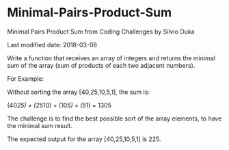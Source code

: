 # Minimal-Pairs-Product-Sum
Minimal Pairs Product Sum from Coding Challenges by Silvio Duka


Last modified date: 2018-03-08

Write a function that receives an array of integers and returns the minimal sum of the array (sum of products of each two adjacent numbers). 

For Example: 

Without sorting the array [40,25,10,5,1], the sum is: 

(40*25) + (25*10) + (10*5) + (5*1) = 1305 

The challenge is to find the best possible sort of the array elements, to have the minimal sum result. 

The expected output for the array [40,25,10,5,1]  is 225. 
